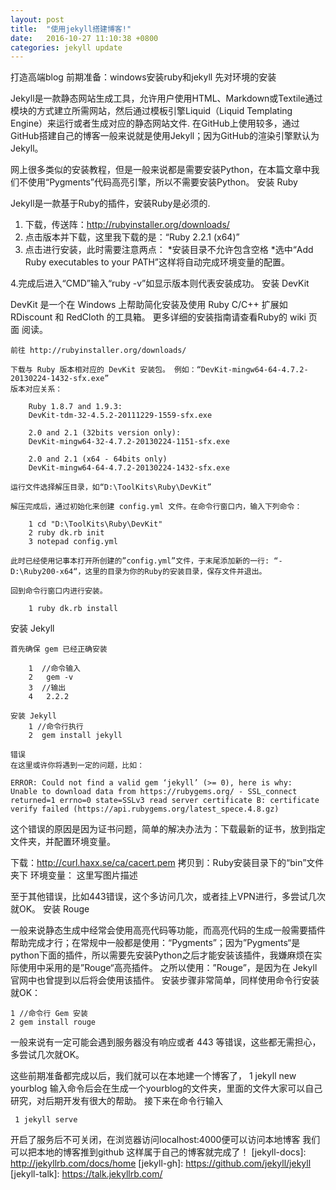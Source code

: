 ```yaml
---
layout: post
title:  "使用jekyll搭建博客!"
date:   2016-10-27 11:10:38 +0800
categories: jekyll update
---
```

打造高端blog
前期准备：windows安装ruby和jekyll
先对环境的安装

Jekyll是一款静态网站生成工具，允许用户使用HTML、Markdown或Textile通过模块的方式建立所需网站，然后通过模板引擎Liquid（Liquid Templating Engine）来运行或者生成对应的静态网站文件. 
在GitHub上使用较多，通过GitHub搭建自己的博客一般来说就是使用Jekyll；因为GitHub的渲染引擎默认为Jekyll。

网上很多类似的安装教程，但是一般来说都是需要安装Python，在本篇文章中我们不使用“Pygments”代码高亮引擎，所以不需要安装Python。
安装 Ruby

Jekyll是一款基于Ruby的插件，安装Ruby是必须的. 
1. 下载，传送阵：http://rubyinstaller.org/downloads/ 
2. 点击版本并下载，这里我下载的是：“Ruby 2.2.1 (x64)” 
3. 点击进行安装，此时需要注意两点： 
*安装目录不允许包含空格 
*选中“Add Ruby executables to your PATH”这样将自动完成环境变量的配置。


4.完成后进入“CMD”输入“ruby -v”如显示版本则代表安装成功。
安装 DevKit

DevKit 是一个在 Windows 上帮助简化安装及使用 Ruby C/C++ 扩展如 RDiscount 和 RedCloth 的工具箱。
更多详细的安装指南请查看Ruby的 wiki 页面 阅读。

    前往 http://rubyinstaller.org/downloads/

    下载与 Ruby 版本相对应的 DevKit 安装包。 例如：“DevKit-mingw64-64-4.7.2-20130224-1432-sfx.exe” 
    版本对应关系：

        Ruby 1.8.7 and 1.9.3: 
        DevKit-tdm-32-4.5.2-20111229-1559-sfx.exe

        2.0 and 2.1 (32bits version only): 
        DevKit-mingw64-32-4.7.2-20130224-1151-sfx.exe

        2.0 and 2.1 (x64 - 64bits only) 
        DevKit-mingw64-64-4.7.2-20130224-1432-sfx.exe

    运行文件选择解压目录，如“D:\ToolKits\Ruby\DevKit”

    解压完成后，通过初始化来创建 config.yml 文件。在命令行窗口内，输入下列命令：

        1 cd "D:\ToolKits\Ruby\DevKit"
        2 ruby dk.rb init
        3 notepad config.yml

    此时已经使用记事本打开所创建的”config.yml”文件，于末尾添加新的一行: “- D:\Ruby200-x64“，这里的目录为你的Ruby的安装目录，保存文件并退出。

    回到命令行窗口内进行安装。

        1 ruby dk.rb install

安装 Jekyll

    首先确保 gem 已经正确安装

        1  //命令输入
        2   gem -v
        3  //输出
        4   2.2.2

    安装 Jekyll
        1 //命令行执行
        2  gem install jekyll

    错误 
    在这里或许你将遇到一定的问题，比如：

    ERROR: Could not find a valid gem ‘jekyll’ (>= 0), here is why: 
    Unable to download data from https://rubygems.org/ - SSL_connect returned=1 errno=0 state=SSLv3 read server certificate B: certificate verify failed (https://api.rubygems.org/latest_spece.4.8.gz)

这个错误的原因是因为证书问题，简单的解决办法为：下载最新的证书，放到指定文件夹，并配置环境变量。

下载：http://curl.haxx.se/ca/cacert.pem 
拷贝到：Ruby安装目录下的“bin”文件夹下 
环境变量： 
这里写图片描述

至于其他错误，比如443错误，这个多访问几次，或者挂上VPN进行，多尝试几次就OK。
安装 Rouge

一般来说静态生成中经常会使用高亮代码等功能，而高亮代码的生成一般需要插件帮助完成才行；在常规中一般都是使用：“Pygments”；因为”Pygments“是python下面的插件，所以需要先安装Python之后才能安装该插件，我嫌麻烦在实际使用中采用的是”Rouge“高亮插件。 
之所以使用：”Rouge”，是因为在 Jekyll 官网中也曾提到以后将会使用该插件。 
安装步骤非常简单，同样使用命令行安装就OK：

    1 //命令行 Gem 安装
    2 gem install rouge

一般来说有一定可能会遇到服务器没有响应或者 443 等错误，这些都无需担心，多尝试几次就OK。

这些前期准备都完成以后，我们就可以在本地建一个博客了，
     1 jekyll new yourblog
 输入命令后会在生成一个yourblog的文件夹，里面的文件大家可以自己研究，对后期开发有很大的帮助。
 接下来在命令行输入

     1 jekyll serve

 开启了服务后不可关闭，在浏览器访问localhost:4000便可以访问本地博客
 我们可以把本地的博客推到github 这样属于自己的博客就完成了！
[jekyll-docs]: http://jekyllrb.com/docs/home
[jekyll-gh]:   https://github.com/jekyll/jekyll
[jekyll-talk]: https://talk.jekyllrb.com/
